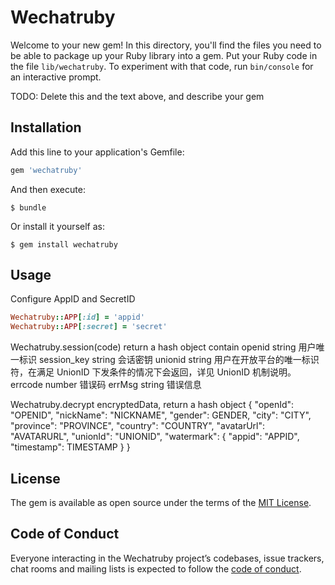 # Wechatruby

Welcome to your new gem! In this directory, you'll find the files you need to be able to package up your Ruby library into a gem. Put your Ruby code in the file `lib/wechatruby`. To experiment with that code, run `bin/console` for an interactive prompt.

TODO: Delete this and the text above, and describe your gem

## Installation

Add this line to your application's Gemfile:

```ruby
gem 'wechatruby'
```

And then execute:

    $ bundle

Or install it yourself as:

    $ gem install wechatruby

## Usage

Configure AppID and SecretID

```ruby
Wechatruby::APP[:id] = 'appid'
Wechatruby::APP[:secret] = 'secret'
```

Wechatruby.session(code) return a hash object contain
openid	string	用户唯一标识
session_key	string	会话密钥
unionid	string	用户在开放平台的唯一标识符，在满足 UnionID 下发条件的情况下会返回，详见 UnionID 机制说明。
errcode	number	错误码
errMsg	string	错误信息

Wechatruby.decrypt encryptedData, return a hash object
{
    "openId": "OPENID",
    "nickName": "NICKNAME",
    "gender": GENDER,
    "city": "CITY",
    "province": "PROVINCE",
    "country": "COUNTRY",
    "avatarUrl": "AVATARURL",
    "unionId": "UNIONID",
    "watermark": {
        "appid": "APPID",
        "timestamp": TIMESTAMP
    }
}

## License

The gem is available as open source under the terms of the [MIT License](https://opensource.org/licenses/MIT).

## Code of Conduct

Everyone interacting in the Wechatruby project’s codebases, issue trackers, chat rooms and mailing lists is expected to follow the [code of conduct](https://github.com/[USERNAME]/wechatruby/blob/master/CODE_OF_CONDUCT.md).
